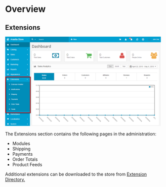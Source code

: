 Overview
========

Extensions
----------

![extensions](_images/extensions.png)

The Extensions section contains the following pages in the administration:

- Modules
- Shipping
- Payments
- Order Totals
- Product Feeds

Additional extensions can be downloaded to the store from [Extension Directory.](http://arastta.org/index.php?route=extension/extension)
